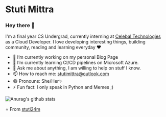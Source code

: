 # Stuti Mittra

### Hey there 👋
I'm a final year CS Undergrad, currently interning at <a href ="http://celebaltech.com/" > Celebal Technologies </a>  as a Cloud Developer. I love developing interesting things, building community, reading and learning everyday ❤




  - 🔭 I’m currently working on my personal Blog Page
  - 🌱 I’m currently learning CI/CD pipelines on Microsoft Azure.
  - 💬 Ask me about anything, I am willing to help on stuff I know.
  - 📫 How to reach me: stutimittra@outlook.com
  - 😄 Pronouns: She/Her✨
  - ⚡ Fun fact: I only speak in Python and Memes ;)
  
  
  
  
 ![Anurag's github stats](https://github-readme-stats.vercel.app/api?username=stuti24m&show_icons=true&theme=tokyonight)
  
  
  
  

⭐ From <a href ="https://github.com/stuti24m" > stuti24m </a>
